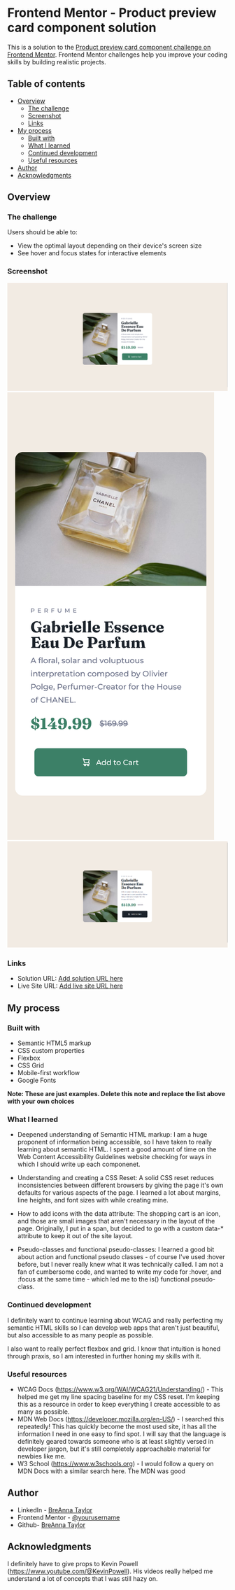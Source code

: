 # Frontend Mentor - Product preview card component solution

This is a solution to the [Product preview card component challenge on Frontend Mentor](https://www.frontendmentor.io/challenges/product-preview-card-component-GO7UmttRfa). Frontend Mentor challenges help you improve your coding skills by building realistic projects.

## Table of contents

- [Overview](#overview)
  - [The challenge](#the-challenge)
  - [Screenshot](#screenshot)
  - [Links](#links)
- [My process](#my-process)
  - [Built with](#built-with)
  - [What I learned](#what-i-learned)
  - [Continued development](#continued-development)
  - [Useful resources](#useful-resources)
- [Author](#author)
- [Acknowledgments](#acknowledgments)

## Overview

### The challenge

Users should be able to:

- View the optimal layout depending on their device's screen size
- See hover and focus states for interactive elements

### Screenshot

![Desktop Screenshot](./final_design/final_%20desktop_image.png)
![Mobile Screenshot](./final_design/final_mobile_image.png)
![Active Screenshot](./final_design/final_desktop_active.png)

### Links

- Solution URL: [Add solution URL here](https://your-solution-url.com)
- Live Site URL: [Add live site URL here](https://your-live-site-url.com)

## My process

### Built with

- Semantic HTML5 markup
- CSS custom properties
- Flexbox
- CSS Grid
- Mobile-first workflow
- Google Fonts

**Note: These are just examples. Delete this note and replace the list above with your own choices**

### What I learned

- Deepened understanding of Semantic HTML markup: I am a huge proponent of information being accessible, so I have taken to really learning about semantic HTML. I spent a good amount of time on the Web Content Accessibility Guidelines website checking for ways in which I should write up each componenet.

- Understanding and creating a CSS Reset: A solid CSS reset reduces inconsistencies between different browsers by giving the page it's own defaults for various aspects of the page. I learned a lot about margins, line heights, and font sizes with while creating mine.

- How to add icons with the data attribute: The shopping cart is an icon, and those are small images that aren't necessary in the layout of the page. Originally, I put in a span, but decided to go with a custom data-\* attribute to keep it out of the site layout.

- Pseudo-classes and functional pseudo-classes: I learned a good bit about action and functional pseudo classes - of course I've used :hover before, but I never really knew what it was technically called. I am not a fan of cumbersome code, and wanted to write my code for :hover, and :focus at the same time - which led me to the is() functional pseudo-class.

### Continued development

I definitely want to continue learning about WCAG and really perfecting my semantic HTML skills so I can develop web apps that aren't just beautiful, but also accessible to as many people as possible.

I also want to really perfect flexbox and grid. I know that intuition is honed through praxis, so I am interested in further honing my skills with it.

### Useful resources

- WCAG Docs (https://www.w3.org/WAI/WCAG21/Understanding/) - This helped me get my line spacing baseline for my CSS reset. I'm keeping this as a resource in order to keep everything I create accessible to as many as possible.
- MDN Web Docs (https://developer.mozilla.org/en-US/) - I searched this repeatedly! This has quickly become the most used site, it has all the information I need in one easy to find spot. I will say that the language is definitely geared towards someone who is at least slightly versed in developer jargon, but it's still completely approachable material for newbies like me.
- W3 School (https://www.w3schools.org) - I would follow a query on MDN Docs with a similar search here. The MDN was good

## Author

- LinkedIn - [BreAnna Taylor](https://www.linkedin.com/in/breanna-taylor-841468155/)
- Frontend Mentor - [@yourusername](https://www.frontendmentor.io/profile/yourusername)
- Github- [BreAnna Taylor](https://github.com/breannataylor)

## Acknowledgments

I definitely have to give props to Kevin Powell (https://www.youtube.com/@KevinPowell). His videos really helped me understand a lot of concepts that I was still hazy on.
